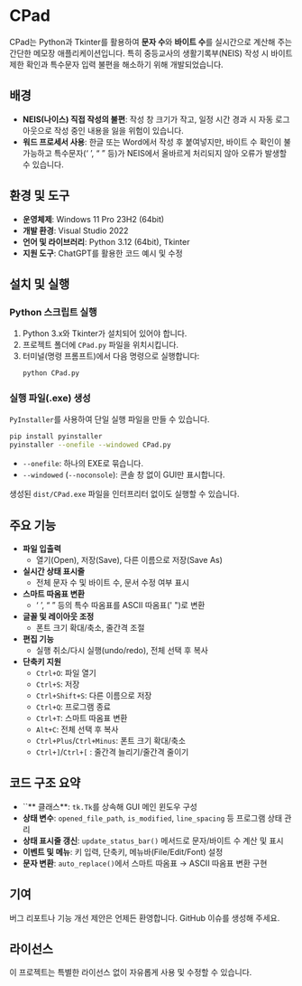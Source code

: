 # CPad

CPad는 Python과 Tkinter를 활용하여 **문자 수**와 **바이트 수**를 실시간으로 계산해 주는 간단한 메모장 애플리케이션입니다. 특히 중등교사의 생활기록부(NEIS) 작성 시 바이트 제한 확인과 특수문자 입력 불편을 해소하기 위해 개발되었습니다.

## 배경

- **NEIS(나이스) 직접 작성의 불편**: 작성 창 크기가 작고, 일정 시간 경과 시 자동 로그아웃으로 작성 중인 내용을 잃을 위험이 있습니다.
- **워드 프로세서 사용**: 한글 또는 Word에서 작성 후 붙여넣지만, 바이트 수 확인이 불가능하고 특수문자(‘ ’, “ ” 등)가 NEIS에서 올바르게 처리되지 않아 오류가 발생할 수 있습니다.

## 환경 및 도구

- **운영체제**: Windows 11 Pro 23H2 (64bit)
- **개발 환경**: Visual Studio 2022
- **언어 및 라이브러리**: Python 3.12 (64bit), Tkinter
- **지원 도구**: ChatGPT를 활용한 코드 예시 및 수정

## 설치 및 실행

### Python 스크립트 실행

1. Python 3.x와 Tkinter가 설치되어 있어야 합니다.
2. 프로젝트 폴더에 `CPad.py` 파일을 위치시킵니다.
3. 터미널(명령 프롬프트)에서 다음 명령으로 실행합니다:
   ```bash
   python CPad.py
   ```

### 실행 파일(.exe) 생성

`PyInstaller`를 사용하여 단일 실행 파일을 만들 수 있습니다.

```bash
pip install pyinstaller
pyinstaller --onefile --windowed CPad.py
```

- `--onefile`: 하나의 EXE로 묶습니다.
- `--windowed` (`--noconsole`): 콘솔 창 없이 GUI만 표시합니다.

생성된 `dist/CPad.exe` 파일을 인터프리터 없이도 실행할 수 있습니다.

## 주요 기능

- **파일 입출력**
  - 열기(Open), 저장(Save), 다른 이름으로 저장(Save As)
- **실시간 상태 표시줄**
  - 전체 문자 수 및 바이트 수, 문서 수정 여부 표시
- **스마트 따옴표 변환**
  - ‘ ’, “ ” 등의 특수 따옴표를 ASCII 따옴표(' ")로 변환
- **글꼴 및 레이아웃 조정**
  - 폰트 크기 확대/축소, 줄간격 조절
- **편집 기능**
  - 실행 취소/다시 실행(undo/redo), 전체 선택 후 복사
- **단축키 지원**
  - `Ctrl+O`: 파일 열기
  - `Ctrl+S`: 저장
  - `Ctrl+Shift+S`: 다른 이름으로 저장
  - `Ctrl+Q`: 프로그램 종료
  - `Ctrl+T`: 스마트 따옴표 변환
  - `Alt+C`: 전체 선택 후 복사
  - `Ctrl+Plus`/`Ctrl+Minus`: 폰트 크기 확대/축소
  - `Ctrl+]`/`Ctrl+[` : 줄간격 늘리기/줄간격 줄이기

## 코드 구조 요약

- ``** 클래스**: `tk.Tk`를 상속해 GUI 메인 윈도우 구성
- **상태 변수**: `opened_file_path`, `is_modified`, `line_spacing` 등 프로그램 상태 관리
- **상태 표시줄 갱신**: `update_status_bar()` 메서드로 문자/바이트 수 계산 및 표시
- **이벤트 및 메뉴**: 키 입력, 단축키, 메뉴바(File/Edit/Font) 설정
- **문자 변환**: `auto_replace()`에서 스마트 따옴표 → ASCII 따옴표 변환 구현

## 기여

버그 리포트나 기능 개선 제안은 언제든 환영합니다. GitHub 이슈를 생성해 주세요.

## 라이선스

이 프로젝트는 특별한 라이선스 없이 자유롭게 사용 및 수정할 수 있습니다.

